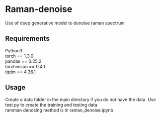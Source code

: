 # Raman-denoise
Use of deep generative model to denoise raman spectrum
## Requirements
Python3 \
torch == 1.3.0 \
pandas == 0.25.2\
torchvision == 0.4.1\
tqdm == 4.36.1
## Usage 
Create a data folder in the main directory if you do not have the data. Use test.py to create the training and testing data\
ramman denosing method is in raman_denoise.ipynb
